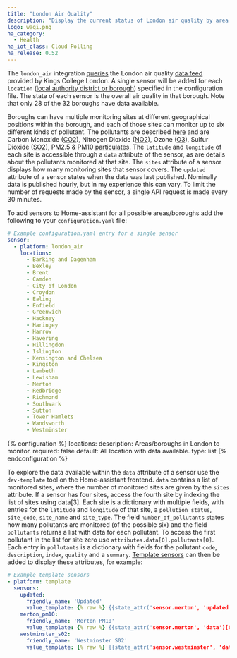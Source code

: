 ```yaml
---
title: "London Air Quality"
description: "Display the current status of London air quality by area and pollution type."
logo: waqi.png
ha_category:
  - Health
ha_iot_class: Cloud Polling
ha_release: 0.52
---
```


The `london_air` integration [queries](https://api.erg.kcl.ac.uk/AirQuality/Hourly/MonitoringIndex/GroupName=London/Json) the London air quality [data feed](https://www.londonair.org.uk/LondonAir/API/) provided by Kings College London. A single sensor will be added for each `location` ([local authority district or borough](https://en.wikipedia.org/wiki/List_of_London_boroughs)) specified in the configuration file. The state of each sensor is the overall air quality in that borough. Note that only 28 of the 32 boroughs have data available.

Boroughs can have multiple monitoring sites at different geographical positions within the borough, and each of those sites can monitor up to six different kinds of pollutant. The pollutants are described [here](https://api.erg.kcl.ac.uk/AirQuality/Information/Species/Json) and are Carbon Monoxide ([CO2](https://www.londonair.org.uk/LondonAir/guide/WhatIsCO.aspx)), Nitrogen Dioxide ([NO2](https://www.londonair.org.uk/LondonAir/guide/WhatIsNO2.aspx)), Ozone ([O3](https://www.londonair.org.uk/LondonAir/guide/WhatIsO3.aspx)), Sulfur Dioxide ([SO2](https://www.londonair.org.uk/LondonAir/guide/WhatIsSO2.aspx)), PM2.5 & PM10 [particulates](https://www.londonair.org.uk/LondonAir/guide/WhatIsPM.aspx). The `latitude` and `longitude` of each site is accessible through a `data` attribute of the sensor, as are details about the pollutants monitored at that site. The `sites` attribute of a sensor displays how many monitoring sites that sensor covers. The `updated` attribute of a sensor states when the data was last published. Nominally data is published hourly, but in my experience this can vary. To limit the number of requests made by the sensor, a single API request is made every 30 minutes.

To add sensors to Home-assistant for all possible areas/boroughs add the following to your `configuration.yaml` file:

```yaml
# Example configuration.yaml entry for a single sensor
sensor:
  - platform: london_air
    locations:
      - Barking and Dagenham
      - Bexley
      - Brent
      - Camden
      - City of London
      - Croydon
      - Ealing
      - Enfield
      - Greenwich
      - Hackney
      - Haringey
      - Harrow
      - Havering
      - Hillingdon
      - Islington
      - Kensington and Chelsea
      - Kingston
      - Lambeth
      - Lewisham
      - Merton
      - Redbridge
      - Richmond
      - Southwark
      - Sutton
      - Tower Hamlets
      - Wandsworth
      - Westminster
```

{% configuration %}
locations:
  description: Areas/boroughs in London to monitor.
  required: false
  default: All location with data available.
  type: list
{% endconfiguration %}

To explore the data available within the `data` attribute of a sensor use the `dev-template` tool on the Home-assistant frontend. `data` contains a list of monitored sites, where the number of monitored sites are given by the `sites` attribute. If a sensor has four sites, access the fourth site by indexing the list of sites using data[3]. Each site is a dictionary with multiple fields, with entries for the `latitude` and `longitude` of that site, a `pollution_status`, `site_code`, `site_name` and `site_type`. The field `number_of_pollutants` states how many pollutants are monitored (of the possible six) and the field `pollutants` returns a list with data for each pollutant. To access the first pollutant in the list for site zero use `attributes.data[0].pollutants[0]`. Each entry in `pollutants` is a dictionary with fields for the pollutant `code`, `description`, `index`, `quality` and a `summary`. [Template sensors](/integrations/template) can then be added to display these attributes, for example:

```yaml
# Example template sensors
- platform: template
  sensors:
    updated:
      friendly_name: 'Updated'
      value_template: {% raw %}'{{state_attr('sensor.merton', 'updated')}}'{% endraw %}
    merton_pm10:
      friendly_name: 'Merton PM10'
      value_template: {% raw %}'{{state_attr('sensor.merton', 'data')[0].pollutants[0].summary}}'{% endraw %}
    westminster_s02:
      friendly_name: 'Westminster S02'
      value_template: {% raw %}'{{state_attr('sensor.westminster', 'data')[0].pollutants[3].summary}}'{% endraw %}
```

